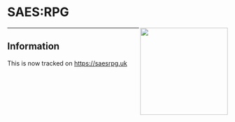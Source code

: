 # SAES:RPG
<img align="right" height="200" src="https://saesrpg.uk/assets/uploads/system/site-logo.png">

----------

## Information

This is now tracked on https://saesrpg.uk
